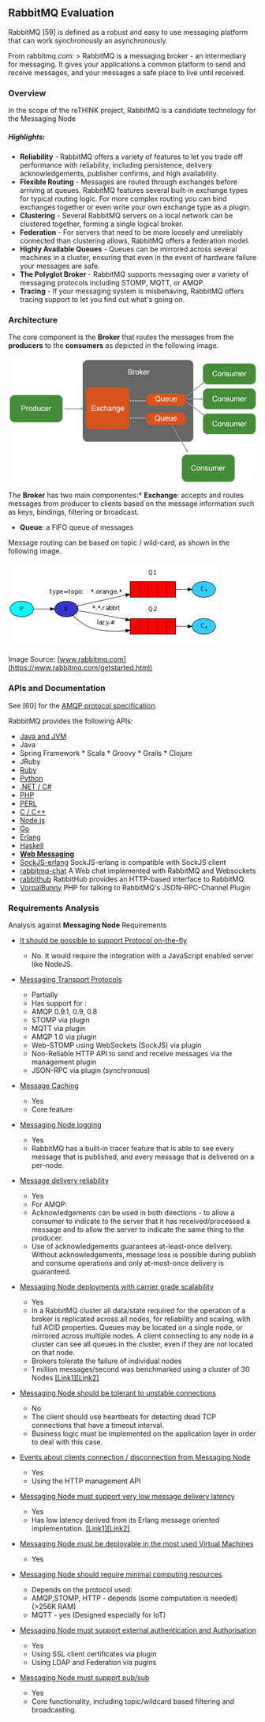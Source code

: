 RabbitMQ Evaluation
-------------------

RabbitMQ [59] is defined as a robust and easy to use messaging platform that can work synchronously an asynchronously.

From rabbitmq.com: > RabbitMQ is a messaging broker - an intermediary for messaging. It gives your applications a common platform to send and receive messages, and your messages a safe place to live until received.

### Overview

In the scope of the reTHINK project, RabbitMQ is a candidate technology for the Messaging Node

##### Highlights:

-	**Reliability** - RabbitMQ offers a variety of features to let you trade off performance with reliability, including persistence, delivery acknowledgements, publisher confirms, and high availability.
-	**Flexible Routing** - Messages are routed through exchanges before arriving at queues. RabbitMQ features several built-in exchange types for typical routing logic. For more complex routing you can bind exchanges together or even write your own exchange type as a plugin.
-	**Clustering** - Several RabbitMQ servers on a local network can be clustered together, forming a single logical broker.
-	**Federation** - For servers that need to be more loosely and unreliably connected than clustering allows, RabbitMQ offers a federation model.
-	**Highly Available Queues** - Queues can be mirrored across several machines in a cluster, ensuring that even in the event of hardware failure your messages are safe.
-	**The Polyglot Broker** - RabbitMQ supports messaging over a variety of messaging protocols including STOMP, MQTT, or AMQP.
-	**Tracing** - If your messaging system is misbehaving, RabbitMQ offers tracing support to let you find out what's going on.

### Architecture

The core component is the **Broker** that routes the messages from the **producers** to the **consumers** as depicted in the following image.

![Figure @sota-messaging-rabbitmq-arch2: RabbitMQ Architecture2](rabbitmq_arch2.png)

The **Broker** has two main componentes:* **Exchange**: accepts and routes messages from producer to clients based on the message information such as keys, bindings, filtering or broadcast.

-	**Queue**: a FIFO queue of messages

Message routing can be based on topic / wild-card, as shown in the following image.

![Figure @sota-messaging-rabbitmq-arch: RabbitMQ Architecture](rabbitmq_arch.png)

Image Source: [www.rabbitmq.com](https://www.rabbitmq.com/getstarted.html)

### APIs and Documentation

See [60] for the [AMQP protocol specification](http://www.amqp.org/).

RabbitMQ provides the following APIs:

-	[Java and JVM](https://www.rabbitmq.com/devtools.html#java-dev)
-	Java
-	Spring Framework * Scala * Groovy * Grails * Clojure
-	JRuby
-	[Ruby](https://www.rabbitmq.com/devtools.html#ruby-dev)
-	[Python](https://www.rabbitmq.com/devtools.html#python-dev)
-	[.NET / C#](https://www.rabbitmq.com/devtools.html#dotnet-dev)
-	[PHP](https://www.rabbitmq.com/devtools.html#php-dev)
-	[PERL](https://www.rabbitmq.com/devtools.html#perl-dev)
-	[C / C++](https://www.rabbitmq.com/devtools.html#c-dev)
-	[Node.js](https://www.rabbitmq.com/devtools.html#node-dev)
-	[Go](https://www.rabbitmq.com/devtools.html#go-dev)
-	[Erlang](https://www.rabbitmq.com/devtools.html#erlang-dev)
-	[Haskell](https://www.rabbitmq.com/devtools.html#haskell-dev)
-	**[Web Messaging](https://www.rabbitmq.com/devtools.html#web-messaging)**
-	[SockJS-erlang](https://github.com/sockjs/sockjs-erlang) SockJS-erlang is compatible with SockJS client
-	[rabbitmq-chat](https://github.com/videlalvaro/rabbitmq-chat) A Web chat implemented with RabbitMQ and Websockets
-	[rabbithub](https://github.com/tonyg/rabbithub) RabbitHub provides an HTTP-based interface to RabbitMQ.
-	[VorpalBunny](https://github.com/myYearbook/VorpalBunny) PHP for talking to RabbitMQ's JSON-RPC-Channel Plugin

### Requirements Analysis

Analysis against **Messaging Node** Requirements

-	[It should be possible to support Protocol on-the-fly](https://github.com/reTHINK-project/core-framework/issues/21)

	-	No. It would require the integration with a JavaScript enabled server like NodeJS.

-	[Messaging Transport Protocols](https://github.com/reTHINK-project/core-framework/issues/20)

	-	Partially
	-	Has support for :
	-	AMQP 0.9.1, 0.9, 0.8
	-	STOMP via plugin
	-	MQTT via plugin
	-	AMQP 1.0 via plugin
	-	Web-STOMP using WebSockets (SockJS) via plugin
	-	Non-Reliable HTTP API to send and receive messages via the management plugin
	-	JSON-RPC via plugin (synchronous)

-	[Message Caching](https://github.com/reTHINK-project/core-framework/issues/19)

	-	Yes
	-	Core feature

-	[Messaging Node logging](https://github.com/reTHINK-project/core-framework/issues/18)

	-	Yes
	-	RabbitMQ has a built-in tracer feature that is able to see every message that is published, and every message that is delivered on a per-node.

-	[Message delivery reliability](https://github.com/reTHINK-project/core-framework/issues/17)

	-	Yes
	-	For AMQP:
	-	Acknowledgements can be used in both directions - to allow a consumer to indicate to the server that it has received/processed a message and to allow the server to indicate the same thing to the producer.
	-	Use of acknowledgements guarantees at-least-once delivery. Without acknowledgements, message loss is possible during publish and consume operations and only at-most-once delivery is guaranteed.

-	[Messaging Node deployments with carrier grade scalability](https://github.com/reTHINK-project/core-framework/issues/16)

	-	Yes
	-	In a RabbitMQ cluster all data/state required for the operation of a broker is replicated across all nodes, for reliability and scaling, with full ACID properties. Queues may be located on a single node, or mirrored across multiple nodes. A client connecting to any node in a cluster can see all queues in the cluster, even if they are not located on that node.
	-	Brokers tolerate the failure of individual nodes
	-	1 million messages/second was benchmarked using a cluster of 30 Nodes [[Link1]](http://blog.pivotal.io/pivotal/products/rabbitmq-hits-one-million-messages-per-second-on-google-compute-engine)[[Link2]](http://googlecloudplatform.blogspot.pt/2014/06/rabbitmq-on-google-compute-engine.html)

-	[Messaging Node should be tolerant to unstable connections](https://github.com/reTHINK-project/core-framework/issues/15)

	-	No
	-	The client should use heartbeats for detecting dead TCP connections that have a timeout interval.
	-	Business logic must be implemented on the application layer in order to deal with this case.

-	[Events about clients connection / disconnection from Messaging Node](https://github.com/reTHINK-project/core-framework/issues/14)

	-	Yes
	-	Using the HTTP management API

-	[Messaging Node must support very low message delivery latency](https://github.com/reTHINK-project/core-framework/issues/13)

	-	Yes
	-	Has low latency derived from its Erlang message oriented implementation. [[Link1]](http://www.rabbitmq.com/blog/2012/04/17/rabbitmq-performance-measurements-part-1/)[[Link2]](http://www.rabbitmq.com/blog/2012/04/25/rabbitmq-performance-measurements-part-2/)

-	[Messaging Node must be deployable in the most used Virtual Machines](https://github.com/reTHINK-project/core-framework/issues/12)

	-	Yes

-	[Messaging Node should require minimal computing resources](https://github.com/reTHINK-project/core-framework/issues/11)

	-	Depends on the protocol used:
	-	AMQP,STOMP, HTTP - depends (some computation is needed) (>256K RAM)
	-	MQTT - yes (Designed especially for IoT)

-	[Messaging Node must support external authentication and Authorisation](https://github.com/reTHINK-project/core-framework/issues/10)

	-	Yes
	-	Using SSL client certificates via plugin
	-	Using LDAP and Federation via pugins

-	[Messaging Node must support pub/sub](https://github.com/reTHINK-project/core-framework/issues/9)

	-	Yes
	-	Core functionality, including topic/wildcard based filtering and broadcasting.
